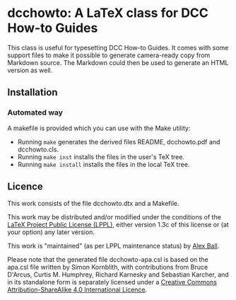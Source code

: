 # dcchowto: A LaTeX class for DCC How-to Guides

This class is useful for typesetting DCC How-to Guides. It comes with some
support files to make it possible to generate camera-ready copy from Markdown
source. The Markdown could then be used to generate an HTML version as well.

## Installation

### Automated way

A makefile is provided which you can use with the Make utility:

  * Running `make` generates the derived files README, dcchowto.pdf and dcchowto.cls.
  * Running `make inst` installs the files in the user's TeX tree.
  * Running `make install` installs the files in the local TeX tree.

## Licence

This work consists of the file dcchowto.dtx and a Makefile.

This work may be distributed and/or modified under the conditions of the
[LaTeX Project Public License (LPPL)](http://www.latex-project.org/lppl.txt),
either version 1.3c of this license or (at your option) any later version.

This work is "maintained" (as per LPPL maintenance status) by
[Alex Ball](http://alexball.me.uk/).

Please note that the generated file dcchowto-apa.csl is based on the apa.csl
file written by Simon Kornblith, with contributions from Bruce D'Arcus,
Curtis M. Humphrey, Richard Karnesky and Sebastian Karcher, and in its
standalone form is separately licensed under a
[Creative Commons Attribution-ShareAlike 4.0 International
Licence](http://creativecommons.org/licenses/by-sa/4.0/).

